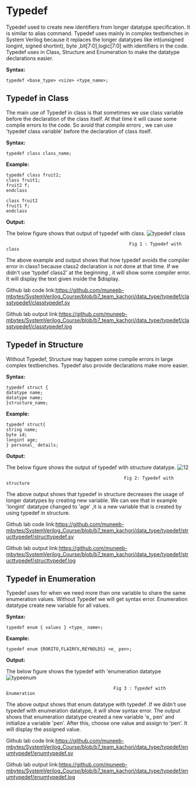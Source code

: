 # **Typedef**    

Typedef used to create new identifiers from longer datatype specification. It  is similar to alias command. Typedef uses mainly in complex testbenches in System Verilog because it replaces the longer datatypes like int(unsigned longint, signed shortint), byte ,bit[7:0],logic[7:0] with identifiers in the code. Typedef uses in Class, Structure and  Enumeration to  make the datatype declarations  easier.  
  
 **Syntax:**  

`typedef <base_type> <size> <type_name>;`  

 
## **Typedef in Class**   

The main use of Typedef in class is that sometimes we use class variable before the declaration of the class itself. At that time it will cause some compile errors to the code. So avoid that compile errors , we can use 'typedef class variable' before the declaration of class itself.   
  
 **Syntax:**  

`typedef class class_name;`

 **Example:**    

`typedef class fruit2;`   
`class fruit1;`    
`fruit2 f;`  
`endclass` 

`class fruit2`    
`fruit1 f;`  
`endclass`  

 **Output:**    

The below figure shows that output of typedef with class.
![typedef class](https://user-images.githubusercontent.com/110484152/186602737-1d67bede-f186-4483-822b-cc8d808c1f21.png)  

                                                   Fig 1 : Typedef with class  

The above example and output shows that how typedef avoids the compiler error in class1 because class2 declaration is not done  at that time. If we didn't use 'typdef class2' at the beginning , it will show some compiler error. It will display the text given inside the $display.  


Github lab code link:https://github.com/muneeb-mbytes/SystemVerilog_Course/blob/b7_team_kachori/data_type/typedef/classtypedef/classtypedef.sv   

Github lab output link:https://github.com/muneeb-mbytes/SystemVerilog_Course/blob/b7_team_kachori/data_type/typedef/classtypedef/classtypedef.log 

## **Typedef in Structure**  

Without Typedef, Structure may happen some compile errors in large complex testbenches. Typedef also provide declarations make more easier.  

 **Syntax:**     

`typedef struct {`   
         `datatype name;`  
         `datatype name;`  
         `}structure_name;`  

 **Example:**   
 
`typedef struct{`  
`string name;`  
`byte id;`   
`longint age;`   
`} personal_ details;` 

 **Output:**    

The below figure shows the output of typedef with structure datatype.
![12](https://user-images.githubusercontent.com/110484152/186636386-2301edc3-eda9-498c-b038-84e4c3de68a4.png)    
  
                                                 Fig 2: Typedef with structure  

The above output shows that typedef in structure decreases the usage of longer datatypes by creating new variable. We can see that in example 'longint' datatype changed to 'age' ,it is a new variable that is created by using typedef in structure.   

Github lab code link:https://github.com/muneeb-mbytes/SystemVerilog_Course/blob/b7_team_kachori/data_type/typedef/structtypedef/structtypedef.sv  

Github lab output link:https://github.com/muneeb-mbytes/SystemVerilog_Course/blob/b7_team_kachori/data_type/typedef/structtypedef/structtypedef.log  

 
## **Typedef in Enumeration**   

Typedef uses for when we need more than one variable to share the same enumeration values. Without Typedef we will get syntax error. Enumeration datatype create new variable for all values.
 
 **Syntax:**    

 `typedef enum { values } <type_ name>;`

 **Example:**    

`typedef enum {RORITO,FLAIRFX,REYNOLDS} <e_ pen>;`

 **Output:**    

The below figure shows the typedef with 'enumeration datatype  
![typeenum](https://user-images.githubusercontent.com/110484152/186602985-64dd1698-8a5d-4951-9a30-523acc0ad1bc.png)  

                                             Fig 3 : Typedef with Enumeration 

The above output shows that enum datatype with typedef .If we didn't use typedef with enumeration datatype, it will show syntax error. The output shows that enumeration datatype created a new variable 'e_ pen' and initialize a variable 'pen'. After this, choose one value and assign to 'pen'. It will display the assigned value.      

Github lab code link:https://github.com/muneeb-mbytes/SystemVerilog_Course/blob/b7_team_kachori/data_type/typedef/enumtypedef/enumtypedef.sv  

Github lab output link:https://github.com/muneeb-mbytes/SystemVerilog_Course/blob/b7_team_kachori/data_type/typedef/enumtypedef/enumtypedef.log


